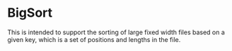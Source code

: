 # BigSort
This is intended to support the sorting of large fixed width files based on a given key, which is a set of positions and lengths in the file.

